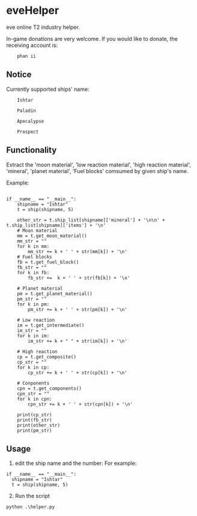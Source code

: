 # eveHelper
eve online T2 industry helper.

In-game donations are very welcome. If you would like to donate, the receiving account is: 

        phan ii

## Notice

Currently supported ships' name:

        Ishtar
        
        Paladin
        
        Apocalypse
        
        Prospect

## Functionality

Extract the 'moon material', 'low reaction material', 'high reaction material', 'mineral', 'planet material', 'Fuel blocks' comsumed by given ship's name.

Example:

```

if __name__ == "__main__":
    shipname = "Ishtar"
    t = ship(shipname, 5)
    
    other_str = t.ship_list[shipname]['mineral'] + '\n\n' + t.ship_list[shipname]['items'] + '\n'
    # Moon material
    mm = t.get_moon_material()
    mm_str = ""
    for k in mm:
        mm_str += k + ' ' + str(mm[k]) + '\n'
    # Fuel blocks
    fb = t.get_fuel_block()
    fb_str = ""
    for k in fb:
        fb_str +=  k + ' ' + str(fb[k]) + '\n'

    # Planet material
    pm = t.get_planet_material()
    pm_str = ""
    for k in pm:
        pm_str += k + ' ' + str(pm[k]) + '\n'

    # Low reaction
    im = t.get_intermediate()
    im_str = ""
    for k in im:
        im_str += k + " " + str(im[k]) + '\n'

    # High reaction
    cp = t.get_composite()
    cp_str = ""
    for k in cp:
        cp_str += k + ' ' + str(cp[k]) + '\n'
    
    # Conponents
    cpn = t.get_components()
    cpn_str = ""
    for k in cpn:
        cpn_str += k + ' ' + str(cpn[k]) + '\n'

    print(cp_str)
    print(fb_str)
    print(other_str)
    print(pm_str)
```

## Usage

1. edit the ship name and the number:
  For example: 
  ```
  if __name__ == "__main__":
    shipname = "Ishtar"
    t = ship(shipname, 5)
  ```
2. Run the script
  ```
  python .\helper.py
  ```


